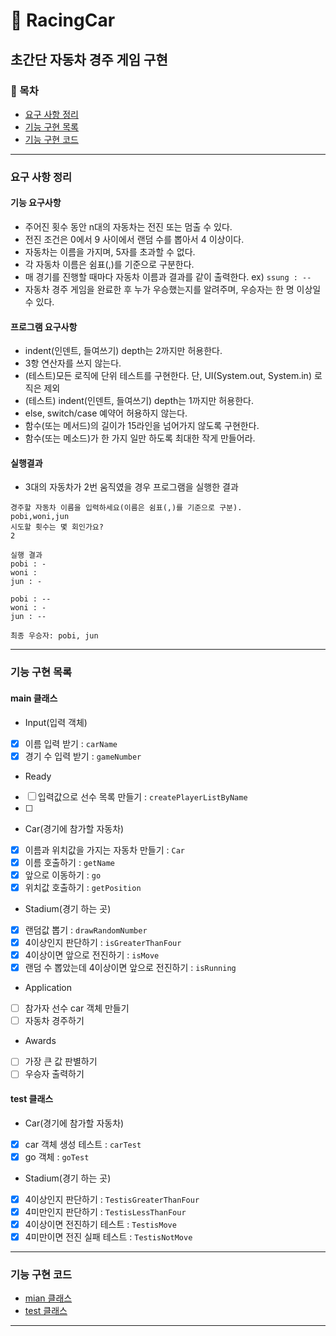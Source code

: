 🚗 RacingCar 
========================
초간단 자동차 경주 게임 구현
--------------------------

### 📌 목차
- [요구 사항 정리](#요구-사항-정리)
- [기능 구현 목록](#기능-구현-목록)
- [기능 구현 코드](#기능-구현-코드)

---

### 요구 사항 정리  
#### 기능 요구사항
- 주어진 횟수 동안 n대의 자동차는 전진 또는 멈출 수 있다. 
- 전진 조건은 0에서 9 사이에서 랜덤 수를 뽑아서 4 이상이다.
- 자동차는 이름을 가지며, 5자를 초과할 수 없다.
- 각 자동차 이름은 쉼표(,)를 기준으로 구분한다.
- 매 경기를 진행할 때마다 자동차 이름과 결과를 같이 출력한다. ex) `ssung : --`
- 자동차 경주 게임을 완료한 후 누가 우승했는지를 알려주며, 우승자는 한 명 이상일 수 있다.

#### 프로그램 요구사항
- indent(인덴트, 들여쓰기) depth는 2까지만 허용한다.
- 3항 연산자를 쓰지 않는다.
- (테스트)모든 로직에 단위 테스트를 구현한다. 단, UI(System.out, System.in) 로직은 제외
- (테스트) indent(인덴트, 들여쓰기) depth는 1까지만 허용한다.
- else, switch/case 예약어 허용하지 않는다.
- 함수(또는 메서드)의 길이가 15라인을 넘어가지 않도록 구현한다.
- 함수(또는 메소드)가 한 가지 일만 하도록 최대한 작게 만들어라.

#### 실행결과
- 3대의 자동차가 2번 움직였을 경우 프로그램을 실행한 결과
```text
경주할 자동차 이름을 입력하세요(이름은 쉼표(,)를 기준으로 구분).
pobi,woni,jun
시도할 횟수는 몇 회인가요?
2

실행 결과
pobi : -
woni : 
jun : -

pobi : --
woni : -
jun : --

최종 우승자: pobi, jun
```

---

### 기능 구현 목록
#### main 클래스
- Input(입력 객체)
- [x] 이름 입력 받기 : `carName`
- [x] 경기 수 입력 받기 : `gameNumber`
- Ready
- [ ] 입력값으로 선수 목록 만들기 : `createPlayerListByName`
- [ ] 
- Car(경기에 참가할 자동차)
- [x] 이름과 위치값을 가지는 자동차 만들기 : `Car`
- [x] 이름 호출하기 : `getName`
- [x] 앞으로 이동하기 : `go`
- [x] 위치값 호출하기 : `getPosition`
- Stadium(경기 하는 곳)
- [x] 랜덤값 뽑기 : `drawRandomNumber`
- [x] 4이상인지 판단하기 : `isGreaterThanFour`
- [x] 4이상이면 앞으로 전진하기 : `isMove`
- [x] 랜덤 수 뽑았는데 4이상이면 앞으로 전진하기 : `isRunning`
- Application
- [ ] 참가자 선수 car 객체 만들기
- [ ] 자동차 경주하기
- Awards
- [ ] 가장 큰 값 판별하기 
- [ ] 우승자 출력하기 
#### test 클래스
- Car(경기에 참가할 자동차)
- [x] car 객체 생성 테스트 : `carTest`
- [x] go 객체 : `goTest`
- Stadium(경기 하는 곳)
- [x] 4이상인지 판단하기 : `TestisGreaterThanFour`
- [x] 4미만인지 판단하기 : `TestisLessThanFour`
- [x] 4이상이면 전진하기 테스트 : `TestisMove`
- [x] 4미만이면 전진 실패 테스트 : `TestisNotMove`

---

### 기능 구현 코드
- [mian 클래스][M]
- [test 클래스][T]

---

[M]:https://github.com/Data-ssung/java-racingcar/tree/ssungwork/src/main/java/racingCar
[T]:https://github.com/Data-ssung/java-racingcar/tree/ssungwork/src/test/java/racingCar
